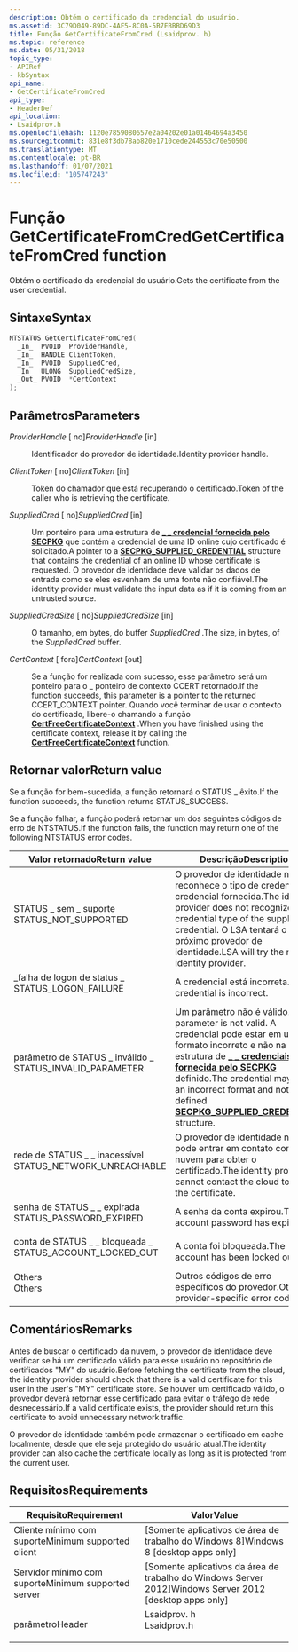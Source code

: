 ```yaml
---
description: Obtém o certificado da credencial do usuário.
ms.assetid: 3C79D049-89DC-4AF5-8C0A-5B7EBBBD69D3
title: Função GetCertificateFromCred (Lsaidprov. h)
ms.topic: reference
ms.date: 05/31/2018
topic_type:
- APIRef
- kbSyntax
api_name:
- GetCertificateFromCred
api_type:
- HeaderDef
api_location:
- Lsaidprov.h
ms.openlocfilehash: 1120e7859080657e2a04202e01a01464694a3450
ms.sourcegitcommit: 831e8f3db78ab820e1710cede244553c70e50500
ms.translationtype: MT
ms.contentlocale: pt-BR
ms.lasthandoff: 01/07/2021
ms.locfileid: "105747243"
---
```

# <a name="getcertificatefromcred-function"></a><span data-ttu-id="55fcc-103">Função GetCertificateFromCred</span><span class="sxs-lookup"><span data-stu-id="55fcc-103">GetCertificateFromCred function</span></span>

<span data-ttu-id="55fcc-104">Obtém o certificado da credencial do usuário.</span><span class="sxs-lookup"><span data-stu-id="55fcc-104">Gets the certificate from the user credential.</span></span>

## <a name="syntax"></a><span data-ttu-id="55fcc-105">Sintaxe</span><span class="sxs-lookup"><span data-stu-id="55fcc-105">Syntax</span></span>


```C++
NTSTATUS GetCertificateFromCred(
  _In_  PVOID  ProviderHandle,
  _In_  HANDLE ClientToken,
  _In_  PVOID  SuppliedCred,
  _In_  ULONG  SuppliedCredSize,
  _Out_ PVOID  *CertContext
);
```



## <a name="parameters"></a><span data-ttu-id="55fcc-106">Parâmetros</span><span class="sxs-lookup"><span data-stu-id="55fcc-106">Parameters</span></span>

<dl> <dt>

<span data-ttu-id="55fcc-107">*ProviderHandle* \[ no\]</span><span class="sxs-lookup"><span data-stu-id="55fcc-107">*ProviderHandle* \[in\]</span></span>
</dt> <dd>

<span data-ttu-id="55fcc-108">Identificador do provedor de identidade.</span><span class="sxs-lookup"><span data-stu-id="55fcc-108">Identity provider handle.</span></span>

</dd> <dt>

<span data-ttu-id="55fcc-109">*ClientToken* \[ no\]</span><span class="sxs-lookup"><span data-stu-id="55fcc-109">*ClientToken* \[in\]</span></span>
</dt> <dd>

<span data-ttu-id="55fcc-110">Token do chamador que está recuperando o certificado.</span><span class="sxs-lookup"><span data-stu-id="55fcc-110">Token of the caller who is retrieving the certificate.</span></span>

</dd> <dt>

<span data-ttu-id="55fcc-111">*SuppliedCred* \[ no\]</span><span class="sxs-lookup"><span data-stu-id="55fcc-111">*SuppliedCred* \[in\]</span></span>
</dt> <dd>

<span data-ttu-id="55fcc-112">Um ponteiro para uma estrutura de [**\_ \_ credencial fornecida pelo SECPKG**](/windows/desktop/api/Ntsecpkg/ns-ntsecpkg-secpkg_supplied_credential) que contém a credencial de uma ID online cujo certificado é solicitado.</span><span class="sxs-lookup"><span data-stu-id="55fcc-112">A pointer to a [**SECPKG\_SUPPLIED\_CREDENTIAL**](/windows/desktop/api/Ntsecpkg/ns-ntsecpkg-secpkg_supplied_credential) structure that contains the credential of an online ID whose certificate is requested.</span></span> <span data-ttu-id="55fcc-113">O provedor de identidade deve validar os dados de entrada como se eles esvenham de uma fonte não confiável.</span><span class="sxs-lookup"><span data-stu-id="55fcc-113">The identity provider must validate the input data as if it is coming from an untrusted source.</span></span>

</dd> <dt>

<span data-ttu-id="55fcc-114">*SuppliedCredSize* \[ no\]</span><span class="sxs-lookup"><span data-stu-id="55fcc-114">*SuppliedCredSize* \[in\]</span></span>
</dt> <dd>

<span data-ttu-id="55fcc-115">O tamanho, em bytes, do buffer *SuppliedCred* .</span><span class="sxs-lookup"><span data-stu-id="55fcc-115">The size, in bytes, of the *SuppliedCred* buffer.</span></span>

</dd> <dt>

<span data-ttu-id="55fcc-116">*CertContext* \[ fora\]</span><span class="sxs-lookup"><span data-stu-id="55fcc-116">*CertContext* \[out\]</span></span>
</dt> <dd>

<span data-ttu-id="55fcc-117">Se a função for realizada com sucesso, esse parâmetro será um ponteiro para o \_ ponteiro de contexto CCERT retornado.</span><span class="sxs-lookup"><span data-stu-id="55fcc-117">If the function succeeds, this parameter is a pointer to the returned CCERT\_CONTEXT pointer.</span></span> <span data-ttu-id="55fcc-118">Quando você terminar de usar o contexto do certificado, libere-o chamando a função [**CertFreeCertificateContext**](/windows/desktop/api/wincrypt/nf-wincrypt-certfreecertificatecontext) .</span><span class="sxs-lookup"><span data-stu-id="55fcc-118">When you have finished using the certificate context, release it by calling the [**CertFreeCertificateContext**](/windows/desktop/api/wincrypt/nf-wincrypt-certfreecertificatecontext) function.</span></span>

</dd> </dl>

## <a name="return-value"></a><span data-ttu-id="55fcc-119">Retornar valor</span><span class="sxs-lookup"><span data-stu-id="55fcc-119">Return value</span></span>

<span data-ttu-id="55fcc-120">Se a função for bem-sucedida, a função retornará o STATUS \_ êxito.</span><span class="sxs-lookup"><span data-stu-id="55fcc-120">If the function succeeds, the function returns STATUS\_SUCCESS.</span></span>

<span data-ttu-id="55fcc-121">Se a função falhar, a função poderá retornar um dos seguintes códigos de erro de NTSTATUS.</span><span class="sxs-lookup"><span data-stu-id="55fcc-121">If the function fails, the function may return one of the following NTSTATUS error codes.</span></span>



| <span data-ttu-id="55fcc-122">Valor retornado</span><span class="sxs-lookup"><span data-stu-id="55fcc-122">Return value</span></span>                                                                                            | <span data-ttu-id="55fcc-123">Descrição</span><span class="sxs-lookup"><span data-stu-id="55fcc-123">Description</span></span>                                                                                                                                                                            |
|---------------------------------------------------------------------------------------------------------|----------------------------------------------------------------------------------------------------------------------------------------------------------------------------------------|
| <dl> <span data-ttu-id="55fcc-124"><dt>STATUS \_ sem \_ suporte</dt></span><span class="sxs-lookup"><span data-stu-id="55fcc-124"><dt>STATUS\_NOT\_SUPPORTED</dt></span></span> </dl>       | <span data-ttu-id="55fcc-125">O provedor de identidade não reconhece o tipo de credencial da credencial fornecida.</span><span class="sxs-lookup"><span data-stu-id="55fcc-125">The identity provider does not recognize the credential type of the supplied credential.</span></span> <span data-ttu-id="55fcc-126">O LSA tentará o próximo provedor de identidade.</span><span class="sxs-lookup"><span data-stu-id="55fcc-126">LSA will try the next identity provider.</span></span><br/>                                           |
| <dl> <span data-ttu-id="55fcc-127"><dt>\_falha de logon de status \_</dt></span><span class="sxs-lookup"><span data-stu-id="55fcc-127"><dt>STATUS\_LOGON\_FAILURE</dt></span></span> </dl>       | <span data-ttu-id="55fcc-128">A credencial está incorreta.</span><span class="sxs-lookup"><span data-stu-id="55fcc-128">The credential is incorrect.</span></span><br/>                                                                                                                                                |
| <dl> <span data-ttu-id="55fcc-129"><dt>parâmetro de STATUS \_ inválido \_</dt></span><span class="sxs-lookup"><span data-stu-id="55fcc-129"><dt>STATUS\_INVALID\_PARAMETER</dt></span></span> </dl>   | <span data-ttu-id="55fcc-130">Um parâmetro não é válido.</span><span class="sxs-lookup"><span data-stu-id="55fcc-130">A parameter is not valid.</span></span> <span data-ttu-id="55fcc-131">A credencial pode estar em um formato incorreto e não na estrutura de [**\_ \_ credenciais fornecida pelo SECPKG**](/windows/desktop/api/Ntsecpkg/ns-ntsecpkg-secpkg_supplied_credential) definido.</span><span class="sxs-lookup"><span data-stu-id="55fcc-131">The credential may be in an incorrect format and not in the defined [**SECPKG\_SUPPLIED\_CREDENTIAL**](/windows/desktop/api/Ntsecpkg/ns-ntsecpkg-secpkg_supplied_credential) structure.</span></span><br/> |
| <dl> <span data-ttu-id="55fcc-132"><dt>rede de STATUS \_ \_ inacessível</dt></span><span class="sxs-lookup"><span data-stu-id="55fcc-132"><dt>STATUS\_NETWORK\_UNREACHABLE</dt></span></span> </dl> | <span data-ttu-id="55fcc-133">O provedor de identidade não pode entrar em contato com a nuvem para obter o certificado.</span><span class="sxs-lookup"><span data-stu-id="55fcc-133">The identity provider cannot contact the cloud to obtain the certificate.</span></span><br/>                                                                                                   |
| <dl> <span data-ttu-id="55fcc-134"><dt>senha de STATUS \_ \_ expirada</dt></span><span class="sxs-lookup"><span data-stu-id="55fcc-134"><dt>STATUS\_PASSWORD\_EXPIRED</dt></span></span> </dl>    | <span data-ttu-id="55fcc-135">A senha da conta expirou.</span><span class="sxs-lookup"><span data-stu-id="55fcc-135">The account password has expired.</span></span><br/>                                                                                                                                           |
| <dl> <span data-ttu-id="55fcc-136"><dt>conta de STATUS \_ \_ bloqueada \_</dt></span><span class="sxs-lookup"><span data-stu-id="55fcc-136"><dt>STATUS\_ACCOUNT\_LOCKED\_OUT</dt></span></span> </dl> | <span data-ttu-id="55fcc-137">A conta foi bloqueada.</span><span class="sxs-lookup"><span data-stu-id="55fcc-137">The account has been locked out.</span></span> <br/>                                                                                                                                           |
| <dl> <span data-ttu-id="55fcc-138"><dt>Others</dt></span><span class="sxs-lookup"><span data-stu-id="55fcc-138"><dt>Others</dt></span></span> </dl>                       | <span data-ttu-id="55fcc-139">Outros códigos de erro específicos do provedor.</span><span class="sxs-lookup"><span data-stu-id="55fcc-139">Other provider-specific error codes.</span></span> <br/>                                                                                                                                       |



 

## <a name="remarks"></a><span data-ttu-id="55fcc-140">Comentários</span><span class="sxs-lookup"><span data-stu-id="55fcc-140">Remarks</span></span>

<span data-ttu-id="55fcc-141">Antes de buscar o certificado da nuvem, o provedor de identidade deve verificar se há um certificado válido para esse usuário no repositório de certificados "MY" do usuário.</span><span class="sxs-lookup"><span data-stu-id="55fcc-141">Before fetching the certificate from the cloud, the identity provider should check that there is a valid certificate for this user in the user's "MY" certificate store.</span></span> <span data-ttu-id="55fcc-142">Se houver um certificado válido, o provedor deverá retornar esse certificado para evitar o tráfego de rede desnecessário.</span><span class="sxs-lookup"><span data-stu-id="55fcc-142">If a valid certificate exists, the provider should return this certificate to avoid unnecessary network traffic.</span></span>

<span data-ttu-id="55fcc-143">O provedor de identidade também pode armazenar o certificado em cache localmente, desde que ele seja protegido do usuário atual.</span><span class="sxs-lookup"><span data-stu-id="55fcc-143">The identity provider can also cache the certificate locally as long as it is protected from the current user.</span></span>

## <a name="requirements"></a><span data-ttu-id="55fcc-144">Requisitos</span><span class="sxs-lookup"><span data-stu-id="55fcc-144">Requirements</span></span>



| <span data-ttu-id="55fcc-145">Requisito</span><span class="sxs-lookup"><span data-stu-id="55fcc-145">Requirement</span></span> | <span data-ttu-id="55fcc-146">Valor</span><span class="sxs-lookup"><span data-stu-id="55fcc-146">Value</span></span> |
|-------------------------------------|----------------------------------------------------------------------------------------|
| <span data-ttu-id="55fcc-147">Cliente mínimo com suporte</span><span class="sxs-lookup"><span data-stu-id="55fcc-147">Minimum supported client</span></span><br/> | <span data-ttu-id="55fcc-148">\[Somente aplicativos de área de trabalho do Windows 8\]</span><span class="sxs-lookup"><span data-stu-id="55fcc-148">Windows 8 \[desktop apps only\]</span></span><br/>                                             |
| <span data-ttu-id="55fcc-149">Servidor mínimo com suporte</span><span class="sxs-lookup"><span data-stu-id="55fcc-149">Minimum supported server</span></span><br/> | <span data-ttu-id="55fcc-150">\[Somente aplicativos da área de trabalho do Windows Server 2012\]</span><span class="sxs-lookup"><span data-stu-id="55fcc-150">Windows Server 2012 \[desktop apps only\]</span></span><br/>                                   |
| <span data-ttu-id="55fcc-151">parâmetro</span><span class="sxs-lookup"><span data-stu-id="55fcc-151">Header</span></span><br/>                   | <dl> <span data-ttu-id="55fcc-152"><dt>Lsaidprov. h</dt></span><span class="sxs-lookup"><span data-stu-id="55fcc-152"><dt>Lsaidprov.h</dt></span></span> </dl> |



 

